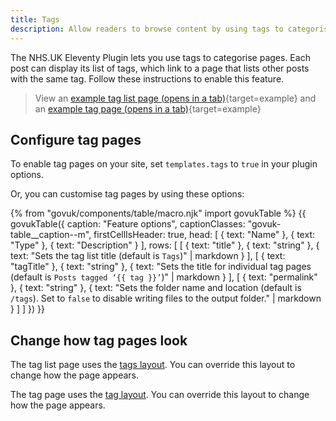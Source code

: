 ```yaml
---
title: Tags
description: Allow readers to browse content by using tags to categorise posts.
---
```


The NHS.UK Eleventy Plugin lets you use tags to categorise pages. Each post can display its list of tags, which link to a page that lists other posts with the same tag. Follow these instructions to enable this feature.

> View an [example tag list page (opens in a tab)](/example/tags){target=example} and an [example tag page (opens in a tab)](/example/tags/content){target=example}

## Configure tag pages

To enable tag pages on your site, set `templates.tags` to `true` in your plugin options.

Or, you can customise tag pages by using these options:

{% from "govuk/components/table/macro.njk" import govukTable %}
{{ govukTable({
  caption: "Feature options",
  captionClasses: "govuk-table__caption--m",
  firstCellIsHeader: true,
  head: [
    { text: "Name" },
    { text: "Type" },
    { text: "Description" }
  ],
  rows: [
    [
      { text: "title" },
      { text: "string" },
      { text: "Sets the tag list title (default is `Tags`)" | markdown }
    ],
    [
      { text: "tagTitle" },
      { text: "string" },
      { text: "Sets the title for individual tag pages (default is `Posts tagged ‘{{ tag }}’`)" | markdown }
    ],
    [
      { text: "permalink" },
      { text: "string" },
      { text: "Sets the folder name and location (default is `/tags`). Set to `false` to disable writing files to the output folder." | markdown }
]
]
}) }}

## Change how tag pages look

The tag list page uses the [tags layout](/layouts/tags). You can override this layout to change how the page appears.

The tag page uses the [tag layout](/layouts/tag). You can override this layout to change how the page appears.
